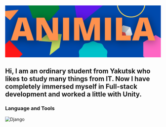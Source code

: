 [![Animila GitHub Banner](./assets/ANIMILA.png)](https://animila.pythonanywhere.com/)

## Hi, I am an ordinary student from Yakutsk who likes to study many things from IT. Now I have completely immersed myself in Full-stack development and worked a little with Unity.

### Language and Tools
![Django](https://img.shields.io/badge/-Django-brightgreen?style=for-the-badge&logo=django)
